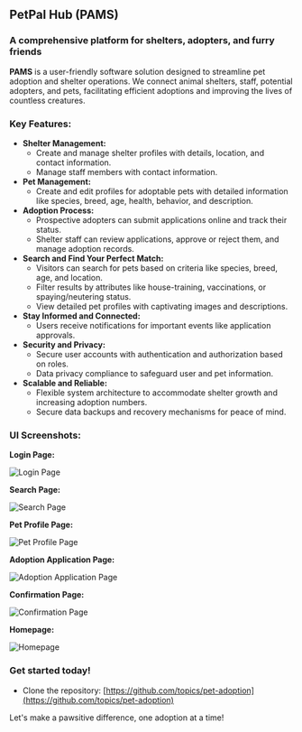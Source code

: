 
## PetPal Hub (PAMS)

### A comprehensive platform for shelters, adopters, and furry friends

**PAMS** is a user-friendly software solution designed to streamline pet adoption and shelter operations. We connect animal shelters, staff, potential adopters, and pets, facilitating efficient adoptions and improving the lives of countless creatures.

### Key Features:

* **Shelter Management:**
    * Create and manage shelter profiles with details, location, and contact information.
    * Manage staff members with contact information.
* **Pet Management:**
    * Create and edit profiles for adoptable pets with detailed information like species, breed, age, health, behavior, and description.
* **Adoption Process:**
    * Prospective adopters can submit applications online and track their status.
    * Shelter staff can review applications, approve or reject them, and manage adoption records.
* **Search and Find Your Perfect Match:**
    * Visitors can search for pets based on criteria like species, breed, age, and location.
    * Filter results by attributes like house-training, vaccinations, or spaying/neutering status.
    * View detailed pet profiles with captivating images and descriptions.
* **Stay Informed and Connected:**
    * Users receive notifications for important events like application approvals.
* **Security and Privacy:**
    * Secure user accounts with authentication and authorization based on roles.
    * Data privacy compliance to safeguard user and pet information.
* **Scalable and Reliable:**
    * Flexible system architecture to accommodate shelter growth and increasing adoption numbers.
    * Secure data backups and recovery mechanisms for peace of mind.

### UI Screenshots:

**Login Page:**

![Login Page](login.png)

**Search Page:**

![Search Page](search.png)

**Pet Profile Page:**

![Pet Profile Page](pet_profile.png)

**Adoption Application Page:**

![Adoption Application Page](adoption_application.png)

**Confirmation Page:**

![Confirmation Page](confirmation.png)

**Homepage:**

![Homepage](react_app.png)

### Get started today!

* Clone the repository: [https://github.com/topics/pet-adoption](https://github.com/topics/pet-adoption)
  
Let's make a pawsitive difference, one adoption at a time!
 
 
